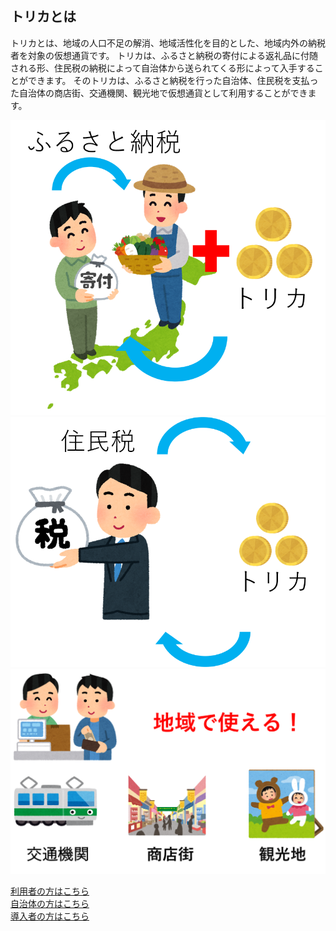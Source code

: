 ## トリカとは　　
  
トリカとは、地域の人口不足の解消、地域活性化を目的とした、地域内外の納税者を対象の仮想通貨です。
トリカは、ふるさと納税の寄付による返礼品に付随される形、住民税の納税によって自治体から送られてくる形によって入手することができます。
そのトリカは、ふるさと納税を行った自治体、住民税を支払った自治体の商店街、交通機関、観光地で仮想通貨として利用することができます。

![リンクテキスト](./image/hurusatonouzei.png)  ![リンクテキスト](./image/jyuuminnzei.png)
![リンクテキスト](./image/tukaerutokoro.png)

[利用者の方はこちら](./client "")<br>  [自治体の方はこちら](./govement"")<br>    [導入者の方はこちら](./store "")<br>   
